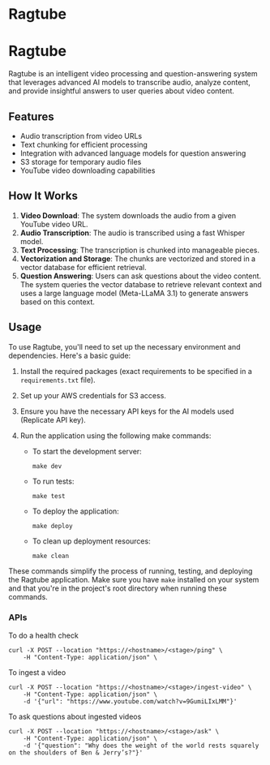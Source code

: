 # Ragtube

# Ragtube

Ragtube is an intelligent video processing and question-answering system that leverages advanced AI models to transcribe audio, analyze content, and provide insightful answers to user queries about video content.

## Features

- Audio transcription from video URLs
- Text chunking for efficient processing
- Integration with advanced language models for question answering
- S3 storage for temporary audio files
- YouTube video downloading capabilities

## How It Works

1. **Video Download**: The system downloads the audio from a given YouTube video URL.
2. **Audio Transcription**: The audio is transcribed using a fast Whisper model.
3. **Text Processing**: The transcription is chunked into manageable pieces.
4. **Vectorization and Storage**: The chunks are vectorized and stored in a vector database for efficient retrieval.
5. **Question Answering**: Users can ask questions about the video content. The system queries the vector database to retrieve relevant context and uses a large language model (Meta-LLaMA 3.1) to generate answers based on this context.

## Usage

To use Ragtube, you'll need to set up the necessary environment and dependencies. Here's a basic guide:

1. Install the required packages (exact requirements to be specified in a `requirements.txt` file).
2. Set up your AWS credentials for S3 access.
3. Ensure you have the necessary API keys for the AI models used (Replicate API key).

4. Run the application using the following make commands:

   - To start the development server:
     ```
     make dev
     ```

   - To run tests:
     ```
     make test
     ```

   - To deploy the application:
     ```
     make deploy
     ```

   - To clean up deployment resources:
     ```
     make clean
     ```

These commands simplify the process of running, testing, and deploying the Ragtube application. Make sure you have `make` installed on your system and that you're in the project's root directory when running these commands.


### APIs

To do a health check
```
curl -X POST --location "https://<hostname>/<stage>/ping" \
    -H "Content-Type: application/json" \
```

To ingest a video

```
curl -X POST --location "https://<hostname>/<stage>/ingest-video" \
    -H "Content-Type: application/json" \
    -d '{"url": "https://www.youtube.com/watch?v=9GumiLIxLMM"}'

```

To ask questions about ingested videos
```
curl -X POST --location "https://<hostname>/<stage>/ask" \
    -H "Content-Type: application/json" \
    -d '{"question": "Why does the weight of the world rests squarely on the shoulders of Ben & Jerry’s?"}'
```




